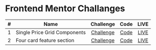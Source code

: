 # Frontend Mentor Challanges 


| #   | Name                         | Challenge                                                                                                  | Code                                                                                          | LIVE                                                    |
| :-: | ---------------------------- | :--------------------------------------------------------------------------------------------------------: | :-------------------------------------------------------------------------------------------: | :-----------------------------------------------------: |
|  1  | Single Price Grid Components | [Challenge](https://www.frontendmentor.io/challenges/single-price-grid-component-5ce41129d0ff452fec5abbbc) | [Code](https://github.com/j471n/frontend-mentor/tree/main/Single%20Price%20Grid%20Components) | [LIVE](https://single-price-grid-365rvwcdn.vercel.app/) |
| 2   | Four card feature section | [Challenge](https://www.frontendmentor.io/challenges/four-card-feature-section-weK1eFYK) | [Code](https://github.com/j471n/frontend-mentor/tree/main/Four%20Card%20Feature%20Section) | [LIVE](https://four-card-theta.vercel.app/) |
